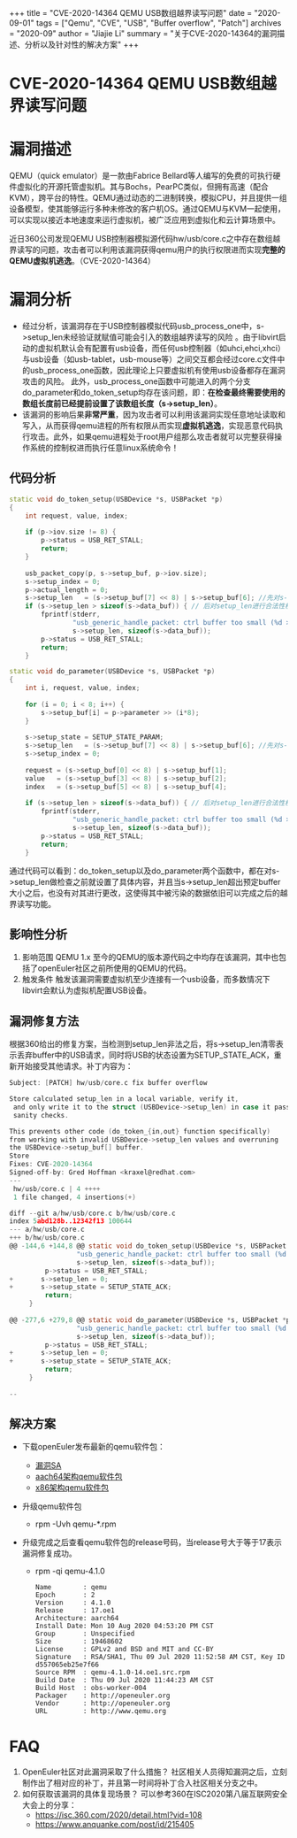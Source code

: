 +++
title = "CVE-2020-14364 QEMU USB数组越界读写问题"
date = "2020-09-01"
tags = ["Qemu", "CVE", "USB", "Buffer overflow", "Patch"]
archives = "2020-09"
author = "Jiajie Li"
summary = "关于CVE-2020-14364的漏洞描述、分析以及针对性的解决方案"
+++


# CVE-2020-14364 QEMU USB数组越界读写问题

漏洞描述
====
QEMU（quick emulator）是一款由Fabrice Bellard等人编写的免费的可执行硬件虚拟化的开源托管虚拟机。其与Bochs，PearPC类似，但拥有高速（配合KVM），跨平台的特性。QEMU通过动态的二进制转换，模拟CPU，并且提供一组设备模型，使其能够运行多种未修改的客户机OS。通过QEMU与KVM一起使用，可以实现以接近本地速度来运行虚拟机，被广泛应用到虚拟化和云计算场景中。

近日360公司发现QEMU USB控制器模拟源代码hw/usb/core.c之中存在数组越界读写的问题，攻击者可以利用该漏洞获得qemu用户的执行权限进而实现**完整的QEMU虚拟机逃逸**。（CVE-2020-14364）


漏洞分析
====
* 经过分析，该漏洞存在于USB控制器模拟代码usb_process_one中，s->setup_len未经验证就赋值可能会引入的数组越界读写的风险 。由于libvirt启动的虚拟机默认会有配置有usb设备，而任何usb控制器（如uhci,ehci,xhci）与usb设备（如usb-tablet，usb-mouse等）之间交互都会经过core.c文件中的usb_process_one函数，因此理论上只要虚拟机有使用usb设备都存在漏洞攻击的风险。 此外，usb_process_one函数中可能进入的两个分支do_parameter和do_token_setup均存在该问题，即：**在检查最终需要使用的数组长度前已经提前设置了该数组长度（s->setup_len）**。
* 该漏洞的影响后果**非常严重**，因为攻击者可以利用该漏洞实现任意地址读取和写入，从而获得qemu进程的所有权限从而实现**虚拟机逃逸**，实现恶意代码执行攻击。此外，如果qemu进程处于root用户组那么攻击者就可以完整获得操作系统的控制权进而执行任意linux系统命令！

代码分析
----

```c++
static void do_token_setup(USBDevice *s, USBPacket *p)                                     
{                                                                               
    int request, value, index;                                                  
                                                                                
    if (p->iov.size != 8) {                                                     
        p->status = USB_RET_STALL;                                              
        return;                                                                 
    }                                                                           
                                                                                
    usb_packet_copy(p, s->setup_buf, p->iov.size);                              
    s->setup_index = 0;                                                         
    p->actual_length = 0;                                                       
    s->setup_len   = (s->setup_buf[7] << 8) | s->setup_buf[6]; //先对s->setup_len赋值     
    if (s->setup_len > sizeof(s->data_buf)) { // 后对setup_len进行合法性校验                 
        fprintf(stderr,                                                         
                "usb_generic_handle_packet: ctrl buffer too small (%d > %zu)\n",
                s->setup_len, sizeof(s->data_buf));                             
        p->status = USB_RET_STALL;                                              
        return;                                                                 
    }                                                                           
```

```c++
static void do_parameter(USBDevice *s, USBPacket *p)                            
{                                                                               
    int i, request, value, index;                                               
                                                                                
    for (i = 0; i < 8; i++) {                                                   
        s->setup_buf[i] = p->parameter >> (i*8);                                
    }                                                                           
                                                                                
    s->setup_state = SETUP_STATE_PARAM;                                         
    s->setup_len   = (s->setup_buf[7] << 8) | s->setup_buf[6]; //先对s->setup_len赋值       
    s->setup_index = 0;                                                         
                                                                                
    request = (s->setup_buf[0] << 8) | s->setup_buf[1];                         
    value   = (s->setup_buf[3] << 8) | s->setup_buf[2];                         
    index   = (s->setup_buf[5] << 8) | s->setup_buf[4];                         
                                                                                
    if (s->setup_len > sizeof(s->data_buf)) { // 后对setup_len进行合法性校验                 
        fprintf(stderr,                                                         
                "usb_generic_handle_packet: ctrl buffer too small (%d > %zu)\n",
                s->setup_len, sizeof(s->data_buf));                             
        p->status = USB_RET_STALL;                                              
        return;                                                                 
    }    
```

通过代码可以看到：do_token_setup以及do_parameter两个函数中，都在对s->setup_len做检查之前就设置了具体内容，并且当s->setup_len超出预定buffer大小之后，也没有对其进行更改，这使得其中被污染的数据依旧可以完成之后的越界读写功能。

影响性分析
----
1. 影响范围
   QEMU 1.x 至今的QEMU的版本源代码之中均存在该漏洞，其中也包括了openEuler社区之前所使用的QEMU的代码。
2. 触发条件
   触发该漏洞需要虚拟机至少连接有一个usb设备，而多数情况下libvirt会默认为虚拟机配置USB设备。

漏洞修复方法
----

根据360给出的修复方案，当检测到setup_len非法之后，将s->setup_len清零表示丢弃buffer中的USB请求，同时将USB的状态设置为SETUP_STATE_ACK，重新开始接受其他请求。补丁内容为：

```c
Subject: [PATCH] hw/usb/core.c fix buffer overflow

Store calculated setup_len in a local variable, verify it,
 and only write it to the struct (USBDevice->setup_len) in case it passed the
 sanity checks.

This prevents other code (do_token_{in,out} function specifically)
from working with invalid USBDevice->setup_len values and overruning
the USBDevice->setup_buf[] buffer.
Store
Fixes: CVE-2020-14364
Signed-off-by: Gred Hoffman <kraxel@redhat.com>
---
 hw/usb/core.c | 4 ++++
 1 file changed, 4 insertions(+)

diff --git a/hw/usb/core.c b/hw/usb/core.c
index 5abd128b..12342f13 100644
--- a/hw/usb/core.c
+++ b/hw/usb/core.c
@@ -144,6 +144,8 @@ static void do_token_setup(USBDevice *s, USBPacket *p)
                 "usb_generic_handle_packet: ctrl buffer too small (%d > %zu)\n",
                 s->setup_len, sizeof(s->data_buf));
         p->status = USB_RET_STALL;
+		s->setup_len = 0;
+		s->setup_state = SETUP_STATE_ACK;
         return;
     }
 
@@ -277,6 +279,8 @@ static void do_parameter(USBDevice *s, USBPacket *p)
                 "usb_generic_handle_packet: ctrl buffer too small (%d > %zu)\n",
                 s->setup_len, sizeof(s->data_buf));
         p->status = USB_RET_STALL;
+		s->setup_len = 0;
+		s->setup_state = SETUP_STATE_ACK;
         return;
     }
 
-- 
```




## 解决方案

* 下载openEuler发布最新的qemu软件包：
  * [漏洞SA](https://cve.openeuler.org/#/infoDetails/openEuler-SA-2020-1061)
  * [aach64架构qemu软件包]([qemu-4.1.0-17.oe1.aarch64.rpm](https://repo.openeuler.org/openEuler-20.03-LTS/update/aarch64/Packages/qemu-4.1.0-17.oe1.aarch64.rpm))
  * [x86架构qemu软件包](https://repo.openeuler.org/openEuler-20.03-LTS/update/x86_64/Packages/qemu-4.1.0-17.oe1.x86_64.rpm)
* 升级qemu软件包
  
  * rpm -Uvh qemu-*.rpm
* 升级完成之后查看qemu软件包的release号码，当release号大于等于17表示漏洞修复成功。
  
  * rpm -qi qemu-4.1.0
  
    ```
    Name        : qemu
    Epoch       : 2
    Version     : 4.1.0
    Release     : 17.oe1
    Architecture: aarch64
    Install Date: Mon 10 Aug 2020 04:53:20 PM CST
    Group       : Unspecified
    Size        : 19468602
    License     : GPLv2 and BSD and MIT and CC-BY
    Signature   : RSA/SHA1, Thu 09 Jul 2020 11:52:58 AM CST, Key ID d557065eb25e7f66
    Source RPM  : qemu-4.1.0-14.oe1.src.rpm
    Build Date  : Thu 09 Jul 2020 11:44:23 AM CST
    Build Host  : obs-worker-004
    Packager    : http://openeuler.org
    Vendor      : http://openeuler.org
    URL         : http://www.qemu.org
    ```
  
    

FAQ
====
1. OpenEuler社区对此漏洞采取了什么措施？
   社区相关人员得知漏洞之后，立刻制作出了相对应的补丁，并且第一时间将补丁合入社区相关分支之中。
2. 如何获取该漏洞的具体复现场景？
   可以参考360在ISC2020第八届互联网安全大会上的分享：
   * https://isc.360.com/2020/detail.html?vid=108
   * https://www.anquanke.com/post/id/215405
